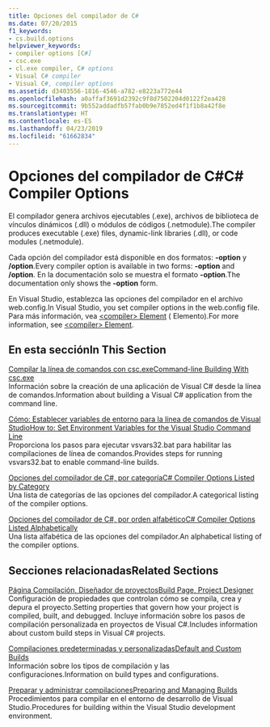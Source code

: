 ```yaml
---
title: Opciones del compilador de C#
ms.date: 07/20/2015
f1_keywords:
- cs.build.options
helpviewer_keywords:
- compiler options [C#]
- csc.exe
- cl.exe compiler, C# options
- Visual C# compiler
- Visual C#, compiler options
ms.assetid: d3403556-1816-4546-a782-e8223a772e44
ms.openlocfilehash: a0affaf3691d2392c9f8d7502204d0122f2ea428
ms.sourcegitcommit: 9b552addadfb57fab0b9e7852ed4f1f1b8a42f8e
ms.translationtype: HT
ms.contentlocale: es-ES
ms.lasthandoff: 04/23/2019
ms.locfileid: "61662834"
---
```

# <a name="c-compiler-options"></a><span data-ttu-id="e0055-102">Opciones del compilador de C#</span><span class="sxs-lookup"><span data-stu-id="e0055-102">C# Compiler Options</span></span>
<span data-ttu-id="e0055-103">El compilador genera archivos ejecutables (.exe), archivos de biblioteca de vínculos dinámicos (.dll) o módulos de códigos (.netmodule).</span><span class="sxs-lookup"><span data-stu-id="e0055-103">The compiler produces executable (.exe) files, dynamic-link libraries (.dll), or code modules (.netmodule).</span></span>  
  
 <span data-ttu-id="e0055-104">Cada opción del compilador está disponible en dos formatos: **-option** y **/option**.</span><span class="sxs-lookup"><span data-stu-id="e0055-104">Every compiler option is available in two forms: **-option** and **/option**.</span></span> <span data-ttu-id="e0055-105">En la documentación solo se muestra el formato **-option**.</span><span class="sxs-lookup"><span data-stu-id="e0055-105">The documentation only shows the **-option** form.</span></span>  
  
 <span data-ttu-id="e0055-106">En Visual Studio, establezca las opciones del compilador en el archivo web.config.</span><span class="sxs-lookup"><span data-stu-id="e0055-106">In Visual Studio, you set compiler options in the web.config file.</span></span> <span data-ttu-id="e0055-107">Para más información, vea [\<compiler> Element](../../../framework/configure-apps/file-schema/compiler/compiler-element.md) (<compilador> Elemento).</span><span class="sxs-lookup"><span data-stu-id="e0055-107">For more information, see [\<compiler> Element](../../../framework/configure-apps/file-schema/compiler/compiler-element.md).</span></span>  
  
## <a name="in-this-section"></a><span data-ttu-id="e0055-108">En esta sección</span><span class="sxs-lookup"><span data-stu-id="e0055-108">In This Section</span></span>  
 [<span data-ttu-id="e0055-109">Compilar la línea de comandos con csc.exe</span><span class="sxs-lookup"><span data-stu-id="e0055-109">Command-line Building With csc.exe</span></span>](command-line-building-with-csc-exe.md)  
 <span data-ttu-id="e0055-110">Información sobre la creación de una aplicación de Visual C# desde la línea de comandos.</span><span class="sxs-lookup"><span data-stu-id="e0055-110">Information about building a Visual C# application from the command line.</span></span>  
  
 [<span data-ttu-id="e0055-111">Cómo: Establecer variables de entorno para la línea de comandos de Visual Studio</span><span class="sxs-lookup"><span data-stu-id="e0055-111">How to: Set Environment Variables for the Visual Studio Command Line</span></span>](how-to-set-environment-variables-for-the-visual-studio-command-line.md)  
 <span data-ttu-id="e0055-112">Proporciona los pasos para ejecutar vsvars32.bat para habilitar las compilaciones de línea de comandos.</span><span class="sxs-lookup"><span data-stu-id="e0055-112">Provides steps for running vsvars32.bat  to enable command-line builds.</span></span>  
  
 [<span data-ttu-id="e0055-113">Opciones del compilador de C#, por categoría</span><span class="sxs-lookup"><span data-stu-id="e0055-113">C# Compiler Options Listed by Category</span></span>](listed-by-category.md)  
 <span data-ttu-id="e0055-114">Una lista de categorías de las opciones del compilador.</span><span class="sxs-lookup"><span data-stu-id="e0055-114">A categorical listing of the compiler options.</span></span>  
  
 [<span data-ttu-id="e0055-115">Opciones del compilador de C#, por orden alfabético</span><span class="sxs-lookup"><span data-stu-id="e0055-115">C# Compiler Options Listed Alphabetically</span></span>](listed-alphabetically.md)  
 <span data-ttu-id="e0055-116">Una lista alfabética de las opciones del compilador.</span><span class="sxs-lookup"><span data-stu-id="e0055-116">An alphabetical listing of the compiler options.</span></span>  
  
## <a name="related-sections"></a><span data-ttu-id="e0055-117">Secciones relacionadas</span><span class="sxs-lookup"><span data-stu-id="e0055-117">Related Sections</span></span>  
 [<span data-ttu-id="e0055-118">Página Compilación, Diseñador de proyectos</span><span class="sxs-lookup"><span data-stu-id="e0055-118">Build Page, Project Designer</span></span>](/visualstudio/ide/reference/build-page-project-designer-csharp)  
 <span data-ttu-id="e0055-119">Configuración de propiedades que controlan cómo se compila, crea y depura el proyecto.</span><span class="sxs-lookup"><span data-stu-id="e0055-119">Setting properties that govern how your project is compiled, built, and debugged.</span></span> <span data-ttu-id="e0055-120">Incluye información sobre los pasos de compilación personalizada en proyectos de Visual C#.</span><span class="sxs-lookup"><span data-stu-id="e0055-120">Includes information about custom build steps in Visual C# projects.</span></span>  
  
 [<span data-ttu-id="e0055-121">Compilaciones predeterminadas y personalizadas</span><span class="sxs-lookup"><span data-stu-id="e0055-121">Default and Custom Builds</span></span>](/visualstudio/ide/compiling-and-building-in-visual-studio)  
 <span data-ttu-id="e0055-122">Información sobre los tipos de compilación y las configuraciones.</span><span class="sxs-lookup"><span data-stu-id="e0055-122">Information on build types and configurations.</span></span>  
  
 [<span data-ttu-id="e0055-123">Preparar y administrar compilaciones</span><span class="sxs-lookup"><span data-stu-id="e0055-123">Preparing and Managing Builds</span></span>](/visualstudio/ide/building-and-cleaning-projects-and-solutions-in-visual-studio)  
 <span data-ttu-id="e0055-124">Procedimientos para compilar en el entorno de desarrollo de Visual Studio.</span><span class="sxs-lookup"><span data-stu-id="e0055-124">Procedures for building within the Visual Studio development environment.</span></span>
